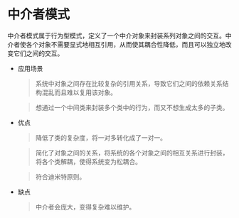 # 中介者模式
中介者模式属于行为型模式，定义了一个中介对象来封装系列对象之间的交互。中介者使各个对象不需要显式地相互引用，从而使其耦合性降低，而且可以独立地改变它们之间的交互。  

* 应用场景
  > 系统中对象之间存在比较复杂的引用关系，导致它们之间的依赖关系结构混乱而且难以复用该对象。  

  > 想通过一个中间类来封装多个类中的行为，而又不想生成太多的子类。  

* 优点
  > 降低了类的复杂度，将一对多转化成了一对一。

  > 简化了对象之间的关系，将系统的各个对象之间的相互关系进行封装，将各个类解耦，使得系统变为松耦合。  

  > 符合迪米特原则。  

* 缺点
  > 中介者会庞大，变得复杂难以维护。 
